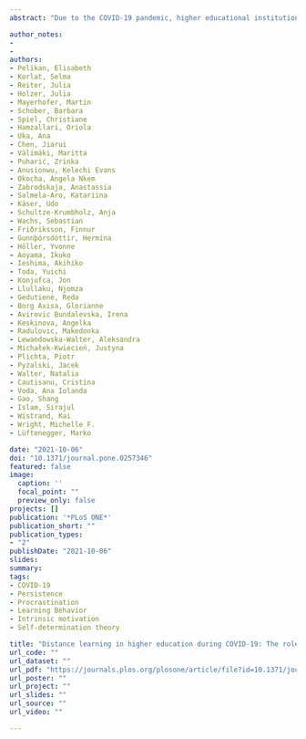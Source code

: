 ```yaml
---
abstract: "Due to the COVID-19 pandemic, higher educational institutions worldwide switched to emergency distance learning in early 2020. The less structured environment of distance learning forced students to regulate their learning and motivation more independently. According to self-determination theory (SDT), satisfaction of the three basic psychological needs for autonomy, competence and social relatedness affects intrinsic motivation, which in turn relates to more active or passive learning behavior. As the social context plays a major role for basic need satisfaction, distance learning may impair basic need satisfaction and thus intrinsic motivation and learning behavior. The aim of this study was to investigate the relationship between basic need satisfaction and procrastination and persistence in the context of emergency distance learning during the COVID-19 pandemic in a cross-sectional study. We also investigated the mediating role of intrinsic motivation in this relationship. Furthermore, to test the universal importance of SDT for intrinsic motivation and learning behavior under these circumstances in different countries, we collected data in Europe, Asia and North America. A total of N = 15,462 participants from Albania, Austria, China, Croatia, Estonia, Finland, Germany, Iceland, Japan, Kosovo, Lithuania, Poland, Malta, North Macedonia, Romania, Sweden, and the US answered questions regarding perceived competence, autonomy, social relatedness, intrinsic motivation, procrastination, persistence, and sociodemographic background. Our results support SDT’s claim of universality regarding the relation between basic psychological need fulfilment, intrinsic motivation, procrastination, and persistence. However, whereas perceived competence had the highest direct effect on procrastination and persistence, social relatedness was mainly influential via intrinsic motivation."

author_notes:
- 
- 
authors:
- Pelikan, Elisabeth
- Korlat, Selma  
- Reiter, Julia  
- Holzer, Julia  
- Mayerhofer, Martin  
- Schober, Barbara 
- Spiel, Christiane 
- Hamzallari, Oriola 
- Uka, Ana 
- Chen, Jiarui 
- Välimäki, Maritta
- Puharić, Zrinka
- Anusionwu, Kelechi Evans 
- Okocha, Angela Nkem 
- Zabrodskaja, Anastassia 
- Salmela-Aro, Katariina 
- Käser, Udo 
- Schultze-Krumbholz, Anja 
- Wachs, Sebastian 
- Friðriksson, Finnur 
- Gunnþórsdóttir, Hermína 
- Höller, Yvonne 
- Aoyama, Ikuko 
- Ieshima, Akihiko 
- Toda, Yuichi 
- Konjufca, Jon 
- Llullaku, Njomza 
- Gedutienė, Reda 
- Borg Axisa, Glorianne 
- Avirovic Bundalevska, Irena 
- Keskinova, Angelka 
- Radulovic, Makedonka 
- Lewandowska-Walter, Aleksandra 
- Michałek-Kwiecień, Justyna 
- Plichta, Piotr 
- Pyżalski, Jacek 
- Walter, Natalia 
- Cautisanu, Cristina 
- Voda, Ana Iolanda 
- Gao, Shang 
- Islam, Sirajul 
- Wistrand, Kai 
- Wright, Michelle F. 
- Lüftenegger, Marko 

date: "2021-10-06"
doi: "10.1371/journal.pone.0257346"
featured: false
image: 
  caption: ''
  focal_point: ""
  preview_only: false
projects: []
publication: '*PLoS ONE*'
publication_short: ""
publication_types:
- "2"
publishDate: "2021-10-06"
slides: 
summary:
tags:
- COVID-19
- Persistence
- Procrastination
- Learning Behavior
- Intrinsic motivation
- Self-determination theory 

title: "Distance learning in higher education during COVID-19: The role of basic psychological needs and intrinsic motivation for persistence and procrastination - A multi-country study"
url_code: ""
url_dataset: ""
url_pdf: "https://journals.plos.org/plosone/article/file?id=10.1371/journal.pone.0257346&type=printable"
url_poster: ""
url_project: ""
url_slides: ""
url_source: ""
url_video: ""

---
```

